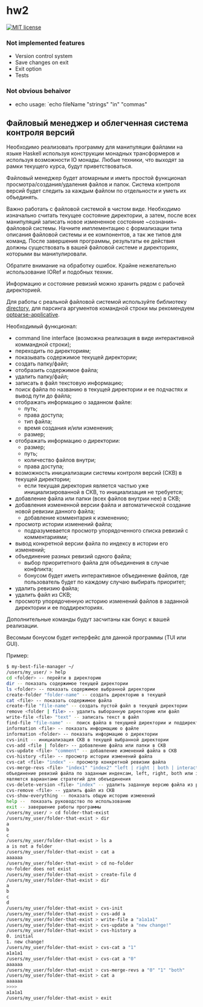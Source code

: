 # hw2

[![MIT license](https://img.shields.io/badge/license-MIT-blue.svg)](https://github.com/ShuffleZZZ/fp-homework/blob/master/hw2/LICENSE)

### Not implemented features
- Version control system
- Save changes on exit
- Exit option
- Tests

### Not obvious behaivor
- echo usage: `echo fileName "strings" "in" "commas"

## Файловый менеджер и облегченная система контроля версий

Необходимо реализовать программу для манипуляции файлами на языке Haskell
используя конструкции монадных трансформеров и используя возможности IO монады.
Любые техники, что выходят за рамки текущего курса, будут приветствоваться.

Файловый менеджер будет атомарным и иметь простой функционал
просмотра/создания/удаления файлов и папок. Система контроля версий будет
следить за каждым файлом по отдельности и уметь их объединять.

Важно работать с файловой системой в чистом виде. Необходимо изначально считать
текущее состояние директории, а затем, после всех манипуляций записать новое
измененное состояние ~сознания~ файловой системы. Начните имплементацию с
формализации типа описания файловой системы и ее компонентов, а так же типов
для команд. После завершения программы, результаты ее действия должны
существовать в вашей файловой системе и директориях, которыми вы манипулировали.

Обратите внимание на обработку ошибок. Крайне нежелательно использование IORef и
подобных техник.

Информацию и состояние ревизий можно хранить рядом с рабочей директорией.

Для работы с реальной файловой системой используйте библиотеку
[directory](https://hackage.haskell.org/package/directory-1.3.6.1),
для парсинга аргументов командной строки мы рекомендуем
[optparse-applicative](https://hackage.haskell.org/package/optparse-applicative).

Необходимый функционал:

* command line interface (возможна реализация в виде интерактивной коммандной строки);
* переходить по директориям;
* показывать содержимое текущей директории;
* создать папку/файл;
* отобразить содержимое файла;
* удалить папку/файл;
* записать в файл текстовую информацию;
* поиск файла по названию  в текущей директории и ее подчастях и вывод пути до файла;
* отображать информацию о заданном файле:
    * путь;
    * права доступа;
    * тип файла;
    * время создания и/или изменения;
    * размер;    
* отображать информацию о директории:
    * размер;
    * путь;
    * количество файлов внутри;
    * права доступа;
* возможность инициализации системы контроля версий (СКВ) в текущей директории;
    * если текущая директория является частью уже инициализированной в СКВ, то
    инициализация не требуется;
* добавление файла или папки (всех файлов внутрии нее) в СКВ;
* добавления измененной версии файла и автоматической создание новой ревизии
данного файла;
    * добавление комментария к изменению;
* просмотр истории изменений файла;
    * подразумевается просмотр упорядоченного списка ревизий с комментариями;
* вывод конкретной версии файла по индексу в истории его изменений;
* объединение разных ревизий одного файла;
    * выбор приоритетного файла для объединения в случае конфликта;
    * бонусом будет иметь интерактивное объединение файлов, где пользователь
    будет по каждому случаю выбирать приоритет;
* удалить ревизию файла;
* удалить файл из СКВ;
* просмотр упорядоченную историю изменений файлов в заданной директории и ее
поддиректориях.

Дополнительные команды будут засчитаны как бонус к вашей реализации.

Весомым бонусом будет интерфейс для данной программы (TUI или GUI).

Пример:

```bash
$ my-best-file-manager ~/
/users/my_user/ > help
cd <folder> -- перейти в директорию
dir -- показать содержимое текущей директории
ls <folder> -- показать содержимое выбранной директории
create-folder "folder-name" -- создать директорию в текущей
cat <file> -- показать содержимое файла
create-file "file-name" -- создать пустой файл в текущей директории
remove <folder | file> -- удалить выборанную директорию или файл
write-file <file> "text" -- записать текст в файл
find-file "file-name" --  поиск файла в текущией директории и поддиректориях
information <file> -- показать информацию о файле
information <folder> -- показать информацию о директории
cvs-init -- инициализация СКВ в текущей выбранной директории
cvs-add <file | folder> -- добавление файла или папки в СКВ
cvs-update <file> "comment" -- добавление изменений файла в СКВ
cvs-history <file> -- просмотр истории изменений файла
cvs-cat <file> "index" -- просмотр конкретной ревизии файла
cvs-merge-revs <file> "index1" "index2" "left | right | both | interactive" --
объединение ревизий файла по заданным индексам, left, right, both или interactive
являются вариантами стратегий для обеъединения
cvs-delete-version <file> "index" -- удалить заданную версию файла из ревизий
cvs-remove <file> -- удалить файл из СКВ
cvs-show-everything -- показать общую историю изменений
help --  показать руководство по использованию
exit -- завершение работы программы
/users/my_user/ > cd folder-that-exist
/users/my_user/folder-that-exist > dir
a
b
c
/users/my_user/folder-that-exist > ls a
a is not a folder
/users/my_user/folder-that-exist > cat a
aaaaaa
/users/my_user/folder-that-exist > cd no-folder
no-folder does not exist
/users/my_user/folder-that-exist > create-file d
/users/my_user/folder-that-exist > dir
a
b
c
d
/users/my_user/folder-that-exist > cvs-init
/users/my_user/folder-that-exist > cvs-add a
/users/my_user/folder-that-exist > write-file a "a1a1a1"
/users/my_user/folder-that-exist > cvs-update a "new change!"
/users/my_user/folder-that-exist > cvs-history a
0. initial
1. new change!
/users/my_user/folder-that-exist > cvs-cat a "1"
a1a1a1
/users/my_user/folder-that-exist > cvs-cat a "0"
aaaaaa
/users/my_user/folder-that-exist > cvs-merge-revs a "0" "1" "both"
/users/my_user/folder-that-exist > cat a
aaaaaa
>>>>
a1a1a1
/users/my_user/folder-that-exist > exit
```

